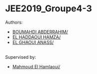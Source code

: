 # JEE2019_Groupe4-3
Authors: 
<ul>
	<li>
		<a href="https://www.linkedin.com/in/abdo-boumahdi/">BOUMAHDI ABDERRAHIM/</a>
	</li>
	<li>
		<a href="https://www.linkedin.com/in/hamza-el-haddaoui-687a3314b/">EL HADDAOUI HAMZA/</a>
	</li>
	<li>
		<a href="https://www.linkedin.com/in/anas-el-ghaoui-690326115/">EL GHAOUI ANASS/</a>
	</li>
</ul>
<br>
Supervised by: 
	<ul>
	<li>
		<a href="https://www.linkedin.com/in/mahmoud-el-hamlaoui-466b8617/">Mahmoud El Hamlaoui/</a>
	</li>
	</ul>

